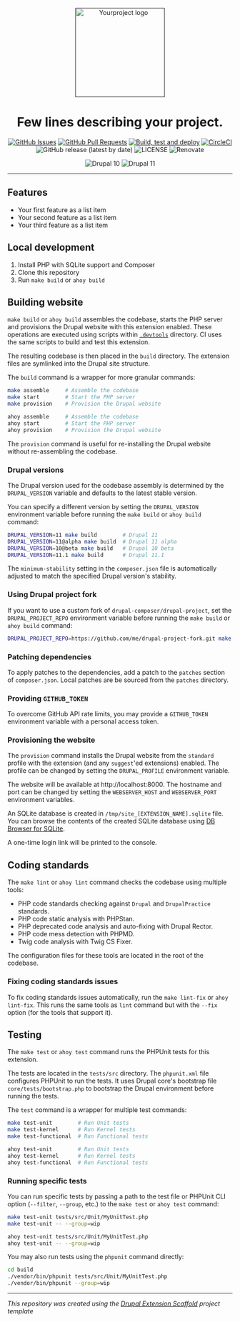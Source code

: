 <p align="center">
  <a href="" rel="noopener">
  <img width=200px height=200px src="https://placehold.jp/000000/ffffff/200x200.png?text=Your+Extension&css=%7B%22border-radius%22%3A%22%20100px%22%7D" alt="Yourproject logo"></a>
</p>

<h1 align="center">Few lines describing your project.</h1>

<div align="center">

[![GitHub Issues](https://img.shields.io/github/issues/YourNamespace/your_extension.svg)](https://github.com/YourNamespace/your_extension/issues)
[![GitHub Pull Requests](https://img.shields.io/github/issues-pr/YourNamespace/your_extension.svg)](https://github.com/YourNamespace/your_extension/pulls)
[![Build, test and deploy](https://github.com/YourNamespace/your_extension/actions/workflows/test.yml/badge.svg)](https://github.com/YourNamespace/your_extension/actions/workflows/test.yml)
[![CircleCI](https://circleci.com/gh/YourNamespace/your_extension.svg?style=shield)](https://circleci.com/gh/YourNamespace/your_extension)
![GitHub release (latest by date)](https://img.shields.io/github/v/release/YourNamespace/your_extension)
![LICENSE](https://img.shields.io/github/license/YourNamespace/your_extension)
![Renovate](https://img.shields.io/badge/renovate-enabled-green?logo=renovatebot)

![Drupal 10](https://img.shields.io/badge/Drupal-10-blue.svg)
![Drupal 11](https://img.shields.io/badge/Drupal-11-006AA9.svg)

</div>

---

## Features

- Your first feature as a list item
- Your second feature as a list item
- Your third feature as a list item

## Local development

1. Install PHP with SQLite support and Composer
3. Clone this repository
4. Run `make build` or `ahoy build`

## Building website

`make build` or `ahoy build` assembles the codebase, starts the PHP server
and provisions the Drupal website with this extension enabled. These operations
are executed using scripts within [`.devtools`](.devtools) directory. CI uses
the same scripts to build and test this extension.

The resulting codebase is then placed in the `build` directory. The extension
files are symlinked into the Drupal site structure.

The `build` command is a wrapper for more granular commands:
```bash
make assemble     # Assemble the codebase
make start        # Start the PHP server
make provision    # Provision the Drupal website

ahoy assemble     # Assemble the codebase
ahoy start        # Start the PHP server
ahoy provision    # Provision the Drupal website
```

The `provision` command is useful for re-installing the Drupal website without
re-assembling the codebase.

### Drupal versions

The Drupal version used for the codebase assembly is determined by the
`DRUPAL_VERSION` variable and defaults to the latest stable version.

You can specify a different version by setting the `DRUPAL_VERSION` environment
variable before running the `make build` or `ahoy build` command:

```bash
DRUPAL_VERSION=11 make build        # Drupal 11
DRUPAL_VERSION=11@alpha make build  # Drupal 11 alpha
DRUPAL_VERSION=10@beta make build   # Drupal 10 beta
DRUPAL_VERSION=11.1 make build      # Drupal 11.1
```

The `minimum-stability` setting in the `composer.json` file is
automatically adjusted to match the specified Drupal version's stability.

### Using Drupal project fork

If you want to use a custom fork of `drupal-composer/drupal-project`, set the
`DRUPAL_PROJECT_REPO` environment variable before running the `make build` or
`ahoy build` command:

```bash
DRUPAL_PROJECT_REPO=https://github.com/me/drupal-project-fork.git make build
```

### Patching dependencies

To apply patches to the dependencies, add a patch to the `patches` section of
`composer.json`. Local patches are be sourced from the `patches` directory.

### Providing `GITHUB_TOKEN`

To overcome GitHub API rate limits, you may provide a `GITHUB_TOKEN` environment
variable with a personal access token.

### Provisioning the website

The `provision` command installs the Drupal website from the `standard`
profile with the extension (and any `suggest`'ed extensions) enabled. The
profile can be changed by setting the `DRUPAL_PROFILE` environment variable.

The website will be available at http://localhost:8000. The hostname and port
can be changed by setting the `WEBSERVER_HOST` and `WEBSERVER_PORT` environment
variables.

An SQLite database is created in `/tmp/site_[EXTENSION_NAME].sqlite` file.
You can browse the contents of the created SQLite database using
[DB Browser for SQLite](https://sqlitebrowser.org/).

A one-time login link will be printed to the console.

## Coding standards

The `make lint` or `ahoy lint` command checks the codebase using multiple
tools:
- PHP code standards checking against `Drupal` and `DrupalPractice` standards.
- PHP code static analysis with PHPStan.
- PHP deprecated code analysis and auto-fixing with Drupal Rector.
- PHP code mess detection with PHPMD.
- Twig code analysis with Twig CS Fixer.

The configuration files for these tools are located in the root of the codebase.

### Fixing coding standards issues

To fix coding standards issues automatically, run the `make lint-fix` or
`ahoy lint-fix`. This runs the same tools as `lint` command but with the
`--fix` option (for the tools that support it).

## Testing

The `make test` or `ahoy test` command runs the PHPUnit tests for this extension.

The tests are located in the `tests/src` directory. The `phpunit.xml` file
configures PHPUnit to run the tests. It uses Drupal core's bootstrap file
`core/tests/bootstrap.php` to bootstrap the Drupal environment before running
the tests.

The `test` command is a wrapper for multiple test commands:
```bash
make test-unit        # Run Unit tests
make test-kernel      # Run Kernel tests
make test-functional  # Run Functional tests

ahoy test-unit        # Run Unit tests
ahoy test-kernel      # Run Kernel tests
ahoy test-functional  # Run Functional tests
```

### Running specific tests

You can run specific tests by passing a path to the test file or PHPUnit CLI
option (`--filter`, `--group`, etc.) to the `make test` or `ahoy test` command:

```bash
make test-unit tests/src/Unit/MyUnitTest.php
make test-unit -- --group=wip

ahoy test-unit tests/src/Unit/MyUnitTest.php
ahoy test-unit -- --group=wip
```

You may also run tests using the `phpunit` command directly:

```bash
cd build
./vendor/bin/phpunit tests/src/Unit/MyUnitTest.php
./vendor/bin/phpunit --group=wip
```

---
_This repository was created using the [Drupal Extension Scaffold](https://github.com/AlexSkrypnyk/drupal_extension_scaffold) project template_
